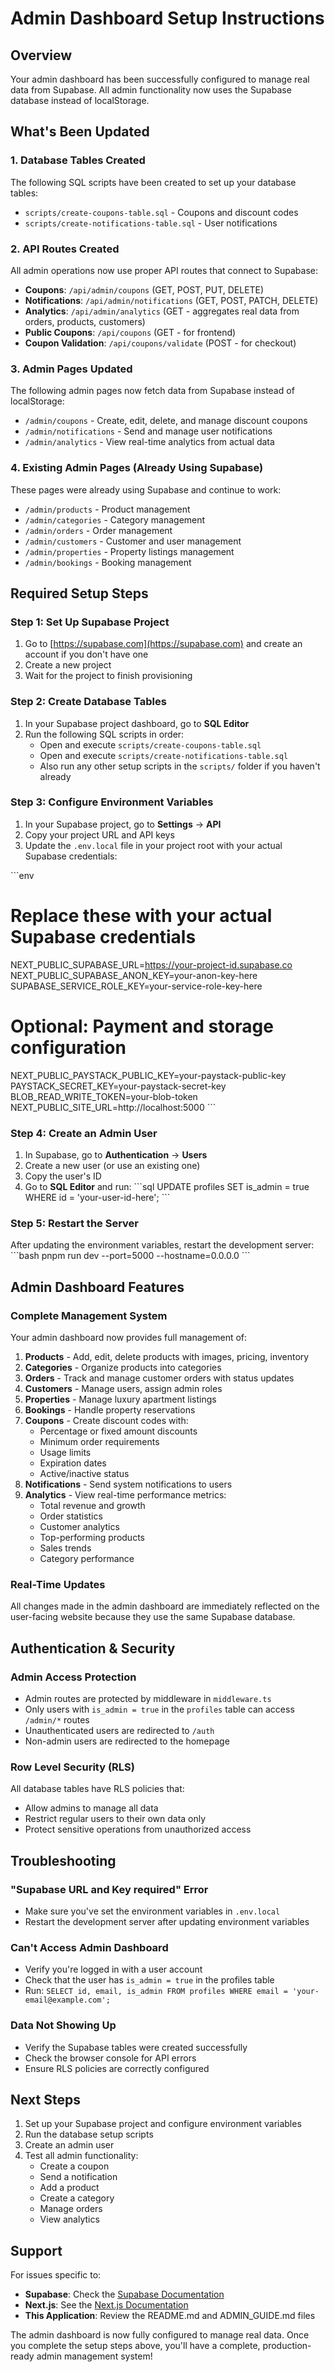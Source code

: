 # Admin Dashboard Setup Instructions

## Overview
Your admin dashboard has been successfully configured to manage real data from Supabase. All admin functionality now uses the Supabase database instead of localStorage.

## What's Been Updated

### 1. Database Tables Created
The following SQL scripts have been created to set up your database tables:
- `scripts/create-coupons-table.sql` - Coupons and discount codes
- `scripts/create-notifications-table.sql` - User notifications

### 2. API Routes Created
All admin operations now use proper API routes that connect to Supabase:
- **Coupons**: `/api/admin/coupons` (GET, POST, PUT, DELETE)
- **Notifications**: `/api/admin/notifications` (GET, POST, PATCH, DELETE)
- **Analytics**: `/api/admin/analytics` (GET - aggregates real data from orders, products, customers)
- **Public Coupons**: `/api/coupons` (GET - for frontend)
- **Coupon Validation**: `/api/coupons/validate` (POST - for checkout)

### 3. Admin Pages Updated
The following admin pages now fetch data from Supabase instead of localStorage:
- `/admin/coupons` - Create, edit, delete, and manage discount coupons
- `/admin/notifications` - Send and manage user notifications
- `/admin/analytics` - View real-time analytics from actual data

### 4. Existing Admin Pages (Already Using Supabase)
These pages were already using Supabase and continue to work:
- `/admin/products` - Product management
- `/admin/categories` - Category management
- `/admin/orders` - Order management
- `/admin/customers` - Customer and user management
- `/admin/properties` - Property listings management
- `/admin/bookings` - Booking management

## Required Setup Steps

### Step 1: Set Up Supabase Project
1. Go to [https://supabase.com](https://supabase.com) and create an account if you don't have one
2. Create a new project
3. Wait for the project to finish provisioning

### Step 2: Create Database Tables
1. In your Supabase project dashboard, go to **SQL Editor**
2. Run the following SQL scripts in order:
   - Open and execute `scripts/create-coupons-table.sql`
   - Open and execute `scripts/create-notifications-table.sql`
   - Also run any other setup scripts in the `scripts/` folder if you haven't already

### Step 3: Configure Environment Variables
1. In your Supabase project, go to **Settings** → **API**
2. Copy your project URL and API keys
3. Update the `.env.local` file in your project root with your actual Supabase credentials:

\`\`\`env
# Replace these with your actual Supabase credentials
NEXT_PUBLIC_SUPABASE_URL=https://your-project-id.supabase.co
NEXT_PUBLIC_SUPABASE_ANON_KEY=your-anon-key-here
SUPABASE_SERVICE_ROLE_KEY=your-service-role-key-here

# Optional: Payment and storage configuration
NEXT_PUBLIC_PAYSTACK_PUBLIC_KEY=your-paystack-public-key
PAYSTACK_SECRET_KEY=your-paystack-secret-key
BLOB_READ_WRITE_TOKEN=your-blob-token
NEXT_PUBLIC_SITE_URL=http://localhost:5000
\`\`\`

### Step 4: Create an Admin User
1. In Supabase, go to **Authentication** → **Users**
2. Create a new user (or use an existing one)
3. Copy the user's ID
4. Go to **SQL Editor** and run:
\`\`\`sql
UPDATE profiles SET is_admin = true WHERE id = 'your-user-id-here';
\`\`\`

### Step 5: Restart the Server
After updating the environment variables, restart the development server:
\`\`\`bash
pnpm run dev --port=5000 --hostname=0.0.0.0
\`\`\`

## Admin Dashboard Features

### Complete Management System
Your admin dashboard now provides full management of:

1. **Products** - Add, edit, delete products with images, pricing, inventory
2. **Categories** - Organize products into categories
3. **Orders** - Track and manage customer orders with status updates
4. **Customers** - Manage users, assign admin roles
5. **Properties** - Manage luxury apartment listings
6. **Bookings** - Handle property reservations
7. **Coupons** - Create discount codes with:
   - Percentage or fixed amount discounts
   - Minimum order requirements
   - Usage limits
   - Expiration dates
   - Active/inactive status
8. **Notifications** - Send system notifications to users
9. **Analytics** - View real-time performance metrics:
   - Total revenue and growth
   - Order statistics
   - Customer analytics
   - Top-performing products
   - Sales trends
   - Category performance

### Real-Time Updates
All changes made in the admin dashboard are immediately reflected on the user-facing website because they use the same Supabase database.

## Authentication & Security

### Admin Access Protection
- Admin routes are protected by middleware in `middleware.ts`
- Only users with `is_admin = true` in the `profiles` table can access `/admin/*` routes
- Unauthenticated users are redirected to `/auth`
- Non-admin users are redirected to the homepage

### Row Level Security (RLS)
All database tables have RLS policies that:
- Allow admins to manage all data
- Restrict regular users to their own data only
- Protect sensitive operations from unauthorized access

## Troubleshooting

### "Supabase URL and Key required" Error
- Make sure you've set the environment variables in `.env.local`
- Restart the development server after updating environment variables

### Can't Access Admin Dashboard
- Verify you're logged in with a user account
- Check that the user has `is_admin = true` in the profiles table
- Run: `SELECT id, email, is_admin FROM profiles WHERE email = 'your-email@example.com';`

### Data Not Showing Up
- Verify the Supabase tables were created successfully
- Check the browser console for API errors
- Ensure RLS policies are correctly configured

## Next Steps

1. Set up your Supabase project and configure environment variables
2. Run the database setup scripts
3. Create an admin user
4. Test all admin functionality:
   - Create a coupon
   - Send a notification
   - Add a product
   - Create a category
   - Manage orders
   - View analytics

## Support

For issues specific to:
- **Supabase**: Check the [Supabase Documentation](https://supabase.com/docs)
- **Next.js**: See the [Next.js Documentation](https://nextjs.org/docs)
- **This Application**: Review the README.md and ADMIN_GUIDE.md files

The admin dashboard is now fully configured to manage real data. Once you complete the setup steps above, you'll have a complete, production-ready admin management system!
